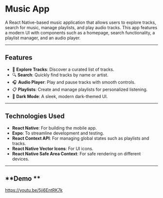 # **Music App**

A React Native-based music application that allows users to explore tracks, search for music, manage playlists, and play audio tracks. This app features a modern UI with components such as a homepage, search functionality, a playlist manager, and an audio player.

---

## **Features**

- 🎵 **Explore Tracks**: Discover a curated list of tracks.
- 🔍 **Search**: Quickly find tracks by name or artist.
- 🎧 **Audio Player**: Play and pause tracks with smooth controls.
- 📋 **Playlists**: Create and manage playlists for personalized listening.
- 🌙 **Dark Mode**: A sleek, modern dark-themed UI.

---

## **Technologies Used**

- **React Native**: For building the mobile app.
- **Expo**: To streamline development and testing.
- **React Context API**: For managing global states such as playlists and tracks.
- **React Native Vector Icons**: For UI icons.
- **React Native Safe Area Context**: For safe rendering on different devices.

---

## **Demo ** 
https://youtu.be/5ji6EntRK7k
